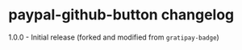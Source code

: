 # paypal-github-button changelog
1.0.0 - Initial release (forked and modified from `gratipay-badge`)
